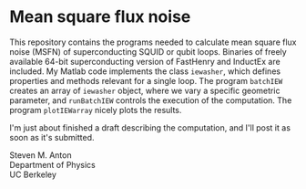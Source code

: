 Mean square flux noise
====

This repository contains the programs needed to calculate mean square flux noise (MSFN) of superconducting SQUID or qubit loops. Binaries of freely available 64-bit superconducting version of FastHenry and InductEx are included. My Matlab code implements the class `iewasher`, which defines properties and methods relevant for a single loop. The program `batchIEW` creates an array of `iewasher` object, where we vary a specific geometric parameter, and `runBatchIEW` controls the execution of the computation. The program `plotIEWarray` nicely plots the results.

I'm just about finished a draft describing the computation, and I'll post it as soon as it's submitted.

Steven M. Anton<br>
Department of Physics<br>
UC Berkeley
